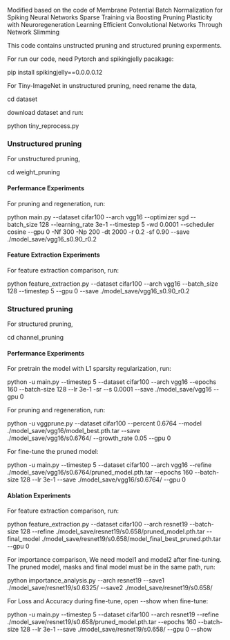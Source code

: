 Modified based on the code of 
Membrane Potential Batch Normalization for Spiking Neural Networks
Sparse Training via Boosting Pruning Plasticity with Neuroregeneration
Learning Efficient Convolutional Networks Through Network Slimming

This code contains unstructed pruning and structured pruning experments.

For run our code, need Pytorch and spikingjelly pacakage:

pip install spikingjelly==0.0.0.0.12

For Tiny-ImageNet in unstructured pruning, need rename the data,

cd dataset

download dataset and run:

python tiny_reprocess.py

### Unstructured pruning
For unstructured pruning, 

cd weight_pruning

#### Perfermance Experiments 
For pruning and regeneration, run:

python main.py --dataset cifar100 --arch vgg16 --optimizer sgd --batch_size 128 --learning_rate 3e-1 --timestep 5 -wd 0.0001 --scheduler cosine --gpu 0 -Nf 300 -Np 200 -dt 2000 -r 0.2 -sf 0.90 --save ./model_save/vgg16_s0.90_r0.2 

#### Feature Extraction Experiments 

For feature extraction comparison, run:

python feature_extraction.py --dataset cifar100 --arch vgg16 --batch_size 128 --timestep 5 --gpu 0  --save ./model_save/vgg16_s0.90_r0.2



### Structured pruning
For structured pruning,

cd channel_pruning

#### Perfermance Experiments 
For pretrain the model with L1 sparsity regularization, run:

python -u main.py --timestep 5 --dataset cifar100 --arch vgg16 --epochs 160 --batch-size 128 --lr 3e-1 -sr --s 0.0001 --save ./model_save/vgg16 --gpu 0

For pruning and regeneration, run:

python -u vggprune.py --dataset cifar100 --percent 0.6764 --model ./model_save/vgg16/model_best.pth.tar --save ./model_save/vgg16/s0.6764/ --growth_rate 0.05 --gpu 0

For fine-tune the pruned model:
 
python -u main.py --timestep 5 --dataset cifar100 --arch vgg16 --refine ./model_save/vgg16/s0.6764/pruned_model.pth.tar --epochs 160 --batch-size 128 --lr 3e-1 --save ./model_save/vgg16/s0.6764/ --gpu 0

#### Ablation Experiments 
For feature extraction comparison, run:

python feature_extraction.py --dataset cifar100 --arch resnet19 --batch-size 128 --refine ./model_save/resnet19/s0.658/pruned_model.pth.tar --final_model ./model_save/resnet19/s0.658/model_final_best_pruned.pth.tar --gpu 0

For importance comparison, We need model1 and model2 after fine-tuning. The pruned model,  masks and final model must be in the same path,  run:

python importance_analysis.py --arch resnet19 --save1 ./model_save/resnet19/s0.6325/ --save2 ./model_save/resnet19/s0.658/

For Loss and Accuracy during fine-tune, open --show when fine-tune:

python -u main.py --timestep 5 --dataset cifar100 --arch resnet19 --refine ./model_save/resnet19/s0.658/pruned_model.pth.tar --epochs 160 --batch-size 128 --lr 3e-1 --save ./model_save/resnet19/s0.658/ --gpu 0 --show


